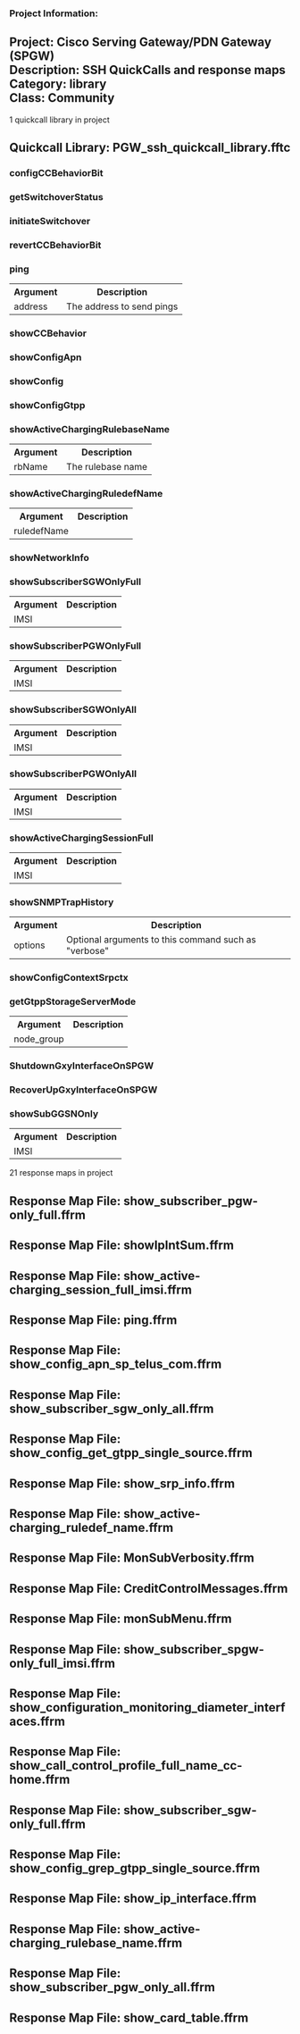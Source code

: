 ### Project Information:
Project: Cisco Serving Gateway/PDN Gateway (SPGW)  
Description: SSH QuickCalls and response maps  
Category: library  
Class: Community
 ----
1 quickcall library in project
## Quickcall Library: PGW_ssh_quickcall_library.fftc
### configCCBehaviorBit
### getSwitchoverStatus
### initiateSwitchover
### revertCCBehaviorBit
### ping
<table><tr><th>Argument</th><th>Description</th></tr>
<tr><td>address</td><td>The address to send pings</tr></td></table>

### showCCBehavior
### showConfigApn
### showConfig
### showConfigGtpp
### showActiveChargingRulebaseName
<table><tr><th>Argument</th><th>Description</th></tr>
<tr><td>rbName</td><td>The rulebase name</tr></td></table>

### showActiveChargingRuledefName
<table><tr><th>Argument</th><th>Description</th></tr>
<tr><td>ruledefName</td><tr></tr></table>

### showNetworkInfo
### showSubscriberSGWOnlyFull
<table><tr><th>Argument</th><th>Description</th></tr>
<tr><td>IMSI</td><tr></tr></table>

### showSubscriberPGWOnlyFull
<table><tr><th>Argument</th><th>Description</th></tr>
<tr><td>IMSI</td><tr></tr></table>

### showSubscriberSGWOnlyAll
<table><tr><th>Argument</th><th>Description</th></tr>
<tr><td>IMSI</td><tr></tr></table>

### showSubscriberPGWOnlyAll
<table><tr><th>Argument</th><th>Description</th></tr>
<tr><td>IMSI</td><tr></tr></table>

### showActiveChargingSessionFull
<table><tr><th>Argument</th><th>Description</th></tr>
<tr><td>IMSI</td><tr></tr></table>

### showSNMPTrapHistory
<table><tr><th>Argument</th><th>Description</th></tr>
<tr><td>options</td><td>Optional arguments to this command such as "verbose"</tr></td></table>

### showConfigContextSrpctx
### getGtppStorageServerMode
<table><tr><th>Argument</th><th>Description</th></tr>
<tr><td>node_group</td><tr></tr></table>

### ShutdownGxyInterfaceOnSPGW
### RecoverUpGxyInterfaceOnSPGW
### showSubGGSNOnly
<table><tr><th>Argument</th><th>Description</th></tr>
<tr><td>IMSI</td><tr></tr></table>

21 response maps in project
## Response Map File: show_subscriber_pgw-only_full.ffrm
## Response Map File: showIpIntSum.ffrm
## Response Map File: show_active-charging_session_full_imsi.ffrm
## Response Map File: ping.ffrm
## Response Map File: show_config_apn_sp_telus_com.ffrm
## Response Map File: show_subscriber_sgw_only_all.ffrm
## Response Map File: show_config_get_gtpp_single_source.ffrm
## Response Map File: show_srp_info.ffrm
## Response Map File: show_active-charging_ruledef_name.ffrm
## Response Map File: MonSubVerbosity.ffrm
## Response Map File: CreditControlMessages.ffrm
## Response Map File: monSubMenu.ffrm
## Response Map File: show_subscriber_spgw-only_full_imsi.ffrm
## Response Map File: show_configuration_monitoring_diameter_interfaces.ffrm
## Response Map File: show_call_control_profile_full_name_cc-home.ffrm
## Response Map File: show_subscriber_sgw-only_full.ffrm
## Response Map File: show_config_grep_gtpp_single_source.ffrm
## Response Map File: show_ip_interface.ffrm
## Response Map File: show_active-charging_rulebase_name.ffrm
## Response Map File: show_subscriber_pgw_only_all.ffrm
## Response Map File: show_card_table.ffrm